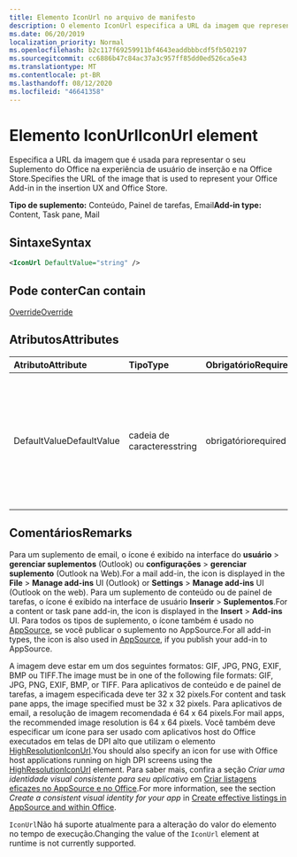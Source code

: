 ```yaml
---
title: Elemento IconUrl no arquivo de manifesto
description: O elemento IconUrl especifica a URL da imagem que representa o suplemento do Office no UX de inserção e na Office Store.
ms.date: 06/20/2019
localization_priority: Normal
ms.openlocfilehash: b2c117f69259911bf4643eaddbbbcdf5fb502197
ms.sourcegitcommit: cc6886b47c84ac37a3c957ff85dd0ed526ca5e43
ms.translationtype: MT
ms.contentlocale: pt-BR
ms.lasthandoff: 08/12/2020
ms.locfileid: "46641358"
---
```

# <a name="iconurl-element"></a><span data-ttu-id="440e0-103">Elemento IconUrl</span><span class="sxs-lookup"><span data-stu-id="440e0-103">IconUrl element</span></span>

<span data-ttu-id="440e0-104">Especifica a URL da imagem que é usada para representar o seu Suplemento do Office na experiência de usuário de inserção e na Office Store.</span><span class="sxs-lookup"><span data-stu-id="440e0-104">Specifies the URL of the image that is used to represent your Office Add-in in the insertion UX and Office Store.</span></span>

<span data-ttu-id="440e0-105">**Tipo de suplemento:** Conteúdo, Painel de tarefas, Email</span><span class="sxs-lookup"><span data-stu-id="440e0-105">**Add-in type:** Content, Task pane, Mail</span></span>

## <a name="syntax"></a><span data-ttu-id="440e0-106">Sintaxe</span><span class="sxs-lookup"><span data-stu-id="440e0-106">Syntax</span></span>

```XML
<IconUrl DefaultValue="string" />
```

## <a name="can-contain"></a><span data-ttu-id="440e0-107">Pode conter</span><span class="sxs-lookup"><span data-stu-id="440e0-107">Can contain</span></span>

[<span data-ttu-id="440e0-108">Override</span><span class="sxs-lookup"><span data-stu-id="440e0-108">Override</span></span>](override.md)

## <a name="attributes"></a><span data-ttu-id="440e0-109">Atributos</span><span class="sxs-lookup"><span data-stu-id="440e0-109">Attributes</span></span>

|<span data-ttu-id="440e0-110">Atributo</span><span class="sxs-lookup"><span data-stu-id="440e0-110">Attribute</span></span>|<span data-ttu-id="440e0-111">Tipo</span><span class="sxs-lookup"><span data-stu-id="440e0-111">Type</span></span>|<span data-ttu-id="440e0-112">Obrigatório</span><span class="sxs-lookup"><span data-stu-id="440e0-112">Required</span></span>|<span data-ttu-id="440e0-113">Descrição</span><span class="sxs-lookup"><span data-stu-id="440e0-113">Description</span></span>|
|:-----|:-----|:-----|:-----|
|<span data-ttu-id="440e0-114">DefaultValue</span><span class="sxs-lookup"><span data-stu-id="440e0-114">DefaultValue</span></span>|<span data-ttu-id="440e0-115">cadeia de caracteres</span><span class="sxs-lookup"><span data-stu-id="440e0-115">string</span></span>|<span data-ttu-id="440e0-116">obrigatório</span><span class="sxs-lookup"><span data-stu-id="440e0-116">required</span></span>|<span data-ttu-id="440e0-117">Especifica o valor padrão para essa configuração, expresso para a localidade especificada no elemento [DefaultLocale](defaultlocale.md).</span><span class="sxs-lookup"><span data-stu-id="440e0-117">Specifies the default value for this setting, expressed for the locale specified in the [DefaultLocale](defaultlocale.md) element.</span></span>|

## <a name="remarks"></a><span data-ttu-id="440e0-118">Comentários</span><span class="sxs-lookup"><span data-stu-id="440e0-118">Remarks</span></span>

<span data-ttu-id="440e0-119">Para um suplemento de email, o ícone é exibido na interface do **usuário**  >  **gerenciar suplementos** (Outlook) ou **configurações**  >  **gerenciar suplemento** (Outlook na Web).</span><span class="sxs-lookup"><span data-stu-id="440e0-119">For a mail add-in, the icon is displayed in the **File** > **Manage add-ins** UI (Outlook) or **Settings** > **Manage add-ins** UI (Outlook on the web).</span></span> <span data-ttu-id="440e0-120">Para um suplemento de conteúdo ou de painel de tarefas, o ícone é exibido na interface de usuário **Inserir** > **Suplementos**.</span><span class="sxs-lookup"><span data-stu-id="440e0-120">For a content or task pane add-in, the icon is displayed in the **Insert** > **Add-ins** UI.</span></span> <span data-ttu-id="440e0-121">Para todos os tipos de suplemento, o ícone também é usado no [AppSource](https://appsource.microsoft.com), se você publicar o suplemento no AppSource.</span><span class="sxs-lookup"><span data-stu-id="440e0-121">For all add-in types, the icon is also used in [AppSource](https://appsource.microsoft.com), if you publish your add-in to AppSource.</span></span>

<span data-ttu-id="440e0-122">A imagem deve estar em um dos seguintes formatos: GIF, JPG, PNG, EXIF, BMP ou TIFF.</span><span class="sxs-lookup"><span data-stu-id="440e0-122">The image must be in one of the following file formats: GIF, JPG, PNG, EXIF, BMP, or TIFF.</span></span> <span data-ttu-id="440e0-123">Para aplicativos de conteúdo e de painel de tarefas, a imagem especificada deve ter 32 x 32 pixels.</span><span class="sxs-lookup"><span data-stu-id="440e0-123">For content and task pane apps, the image specified must be 32 x 32 pixels.</span></span> <span data-ttu-id="440e0-124">Para aplicativos de email, a resolução de imagem recomendada é 64 x 64 pixels.</span><span class="sxs-lookup"><span data-stu-id="440e0-124">For mail apps, the recommended image resolution is 64 x 64 pixels.</span></span> <span data-ttu-id="440e0-125">Você também deve especificar um ícone para ser usado com aplicativos host do Office executados em telas de DPI alto que utilizam o elemento [HighResolutionIconUrl](highresolutioniconurl.md).</span><span class="sxs-lookup"><span data-stu-id="440e0-125">You should also specify an icon for use with Office host applications running on high DPI screens using the [HighResolutionIconUrl](highresolutioniconurl.md) element.</span></span> <span data-ttu-id="440e0-126">Para saber mais, confira a seção _Criar uma identidade visual consistente para seu aplicativo_ em [Criar listagens eficazes no AppSource e no Office](/office/dev/store/create-effective-office-store-listings#create-a-consistent-visual-identity).</span><span class="sxs-lookup"><span data-stu-id="440e0-126">For more information, see the section _Create a consistent visual identity for your app_ in [Create effective listings in AppSource and within Office](/office/dev/store/create-effective-office-store-listings#create-a-consistent-visual-identity).</span></span>

<span data-ttu-id="440e0-127">`IconUrl`Não há suporte atualmente para a alteração do valor do elemento no tempo de execução.</span><span class="sxs-lookup"><span data-stu-id="440e0-127">Changing the value of the `IconUrl` element at runtime is not currently supported.</span></span>